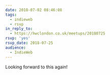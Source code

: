 ```yaml
---
date: 2018-07-02 08:46:08
tags:
  - indieweb
  - rsvp
in_reply_to:
  - https://hwclondon.co.uk/meetups/20180725
rsvp: 'yes'
rsvp_date: 2018-07-25
audience:
  - IndieWeb
---
```


Looking forward to this again!
